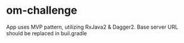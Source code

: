 # om-challenge
App uses MVP pattern, utilizing RxJava2 & Dagger2. Base server URL should be replaced in buil.gradle
